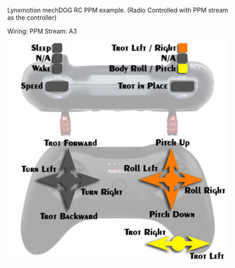 Lynxmotion mechDOG RC PPM example. (Radio Controlled with PPM stream as the controller)

Wiring:
  PPM Stream: A3
  
![Alt Text](https://github.com/Lynxmotion/SES-V2-mechDOG/blob/master/mechDOG_RC_PPM/SESV2-mechDOG-Setup-RC-Control-REV3.png)
